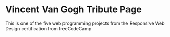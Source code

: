  # Vincent Van Gogh Tribute Page

This is one of the five web programming projects from the Responsive Web Design certification from freeCodeCamp
